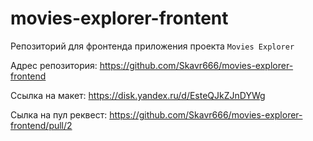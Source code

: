 # movies-explorer-frontent
Репозиторий для фронтенда приложения проекта `Movies Explorer`

Адрес репозитория: https://github.com/Skavr666/movies-explorer-frontend

Ссылка на макет: https://disk.yandex.ru/d/EsteQJkZJnDYWg

Сылка на пул реквест: https://github.com/Skavr666/movies-explorer-frontend/pull/2
